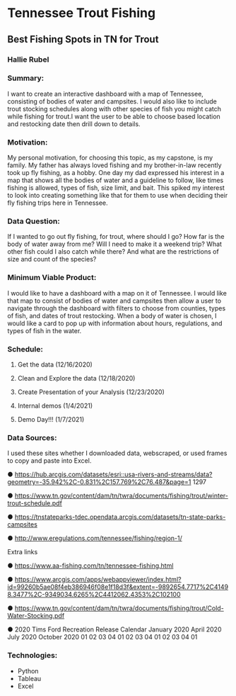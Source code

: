 # Tennessee Trout Fishing

## Best Fishing Spots in TN for Trout
### Hallie Rubel


### Summary:

I want to create an interactive dashboard with a map of Tennessee, consisting of bodies of water and campsites. I would also like to include trout stocking schedules along with other species of fish you might catch while fishing for trout.I want the user to be able to choose based location and restocking date then drill down to details.


### Motivation:

My personal motivation, for choosing this topic, as my capstone, is my family. My father has always loved fishing and my brother-in-law recently took up fly fishing, as a hobby. One day my dad expressed his interest in a map that shows
all the bodies of water and a guideline to follow, like times fishing is allowed, types of fish, size limit, and bait. This spiked my interest to look into creating something like that for them to use when deciding their fly fishing trips here in Tennessee.


### Data Question:

If I wanted to go out fly fishing, for trout, where should I go? How far is the body of water away from me? Will I need to make it a weekend trip? What other fish could I also catch while there? And what are the restrictions of size and count of the species?


### Minimum Viable Product:

I would like to have a dashboard with a map on it of Tennessee. I would like that map to consist of bodies of water and campsites then allow a user to navigate through the dashboard with filters to choose from counties, types of fish, and dates of trout restocking. When a body of water is chosen, I would like a card to pop up with information about hours, regulations, and types of fish in the water.


### Schedule:


1. Get the data (12/16/2020)

2. Clean and Explore the data (12/18/2020)

3. Create Presentation of your Analysis (12/23/2020)

4. Internal demos (1/4/2021)

5. Demo Day!!! (1/7/2021)


### Data Sources:


I used these sites whether I downloaded data, webscraped, or used frames to copy and paste into Excel.

● https://hub.arcgis.com/datasets/esri::usa-rivers-and-streams/data?geometry=-35.942%2C-0.831%2C157.769%2C76.487&page=1 1297

● https://www.tn.gov/content/dam/tn/twra/documents/fishing/trout/winter-trout-schedule.pdf

● https://tnstateparks-tdec.opendata.arcgis.com/datasets/tn-state-parks-campsites

● http://www.eregulations.com/tennessee/fishing/region-1/

Extra links


● https://www.aa-fishing.com/tn/tennessee-fishing.html

● https://www.arcgis.com/apps/webappviewer/index.html?id=99260b5ae08f4eb386946f08e1f18d3f&extent=-9892654.7717%2C41498.3477%2C-9349034.6265%2C4412062.4353%2C102100

● https://www.tn.gov/content/dam/tn/twra/documents/fishing/trout/Cold-Water-Stocking.pdf

● 2020 Tims Ford Recreation Release Calendar January 2020 April 2020 July 2020 October 2020 01 02 03 04 01 02 03 04 01 02 03 04 01
         
### Technologies:


 - Python
 - Tableau
 - Excel
